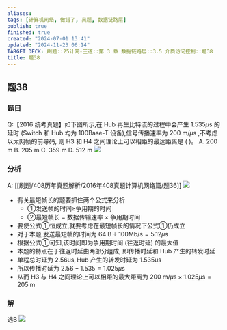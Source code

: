 ```yaml
---
aliases: 
tags: [计算机网络, 做错了, 真题, 数据链路层]
publish: true
finished: true
created: "2024-07-01 13:41"
updated: "2024-11-23 06:14"
TARGET DECK: 刷题::25计网-王道::第 3 章 数据链路层::3.5 介质访问控制::题38
title: 题38
---
```

## 题38
### 题目
Q:【2016 统考真题】如下图所示,在 Hub 再生比特流的过程中会产生 $1.535\mu \mathrm{s}$ 的延时 (Switch 和 Hub 均为 100Base-T 设备),信号传播速率为 $200\mathrm{\;m}/\mu \mathrm{s}$ ,不考虑以太网帧的前导码, 则 H3 和 H4 之间理论上可以相距的最远距离是 ( )。
A. 200 m
B. 205 m
C. 359 m
D. 512 m
![](https://img.hwenyi.live/202406021136365.webp)
### 分析
A: [[刷题/408历年真题解析/2016年408真题计算机网络篇/题36]]
![](https://img.hwenyi.live/202407180109146.webp)
- 有关最短帧长的题要抓住两个公式来分析
  - ①发送帧的时间≥争用期的时间
  - ②最短帧长 = 数据传输速率 $\times$ 争用期时间
- 要使公式①恒成立,就要考虑在最短帧长的情况下公式①仍成立
- 对于本题,发送最短帧的时间为 ${64}\mathrm{\;B} \div  {100}\mathrm{{Mb}}/\mathrm{s} = {5.12\mu }\mathrm{s}$
- 根据公式①可知,该时间即为争用期时间 (往返时延) 的最大值
- 本题的特点在于往返时延由两部分组成, 即传播时延和 Hub 产生的转发时延
- 单程总时延为 ${2.56}\mathrm{{us}},\mathrm{{Hub}}$ 产生的转发时延为 ${1.535}\mathrm{{us}}$
- 所以传播时延为 ${2.56} - {1.535} = {1.025\mu }\mathrm{s}$
- 从而 H3 与 H4 之间理论上可以相距的最大距离为 ${200}\mathrm{\;m}/\mu \mathrm{s} \times  {1.025\mu }\mathrm{s} = {205}\mathrm{\;m}$
### 解
选B
![](https://img.hwenyi.live/202407180111549.webp)
